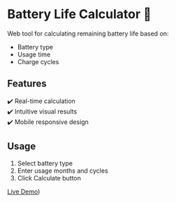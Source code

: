 # Battery Life Calculator 🔋

Web tool for calculating remaining battery life based on:
- Battery type
- Usage time
- Charge cycles

## Features
✔️ Real-time calculation  
✔️ Intuitive visual results  
✔️ Mobile responsive design

## Usage
1. Select battery type
2. Enter usage months and cycles
3. Click Calculate button

[Live Demo](https://moxuan1305.github.io/battery-life-calculator/))
